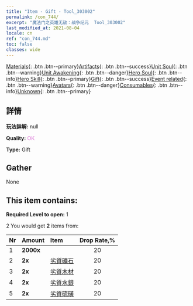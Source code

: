 ```yaml
---
title: "Item - Gift - Tool_303002"
permalink: /con_744/
excerpt: "魔法门之英雄无敌：战争纪元  Tool_303002"
last_modified_at: 2021-08-04
locale: cn
ref: "con_744.md"
toc: false
classes: wide
---
```

 [Materials](/ItemsCN/){: .btn .btn--primary}[Artifacts](/ItemsCN/Artifacts/){: .btn .btn--success}[Unit Soul](/ItemsCN/UnitSoul/){: .btn .btn--warning}[Unit Awakening](/ItemsCN/UnitAwakening/){: .btn .btn--danger}[Hero Soul](/ItemsCN/HeroSoul/){: .btn .btn--info}[Hero Skill](/ItemsCN/HeroSkill/){: .btn .btn--primary}[Gift](/ItemsCN/Gift/){: .btn .btn--success}[Event related](/ItemsCN/Events/){: .btn .btn--warning}[Avatars](/ItemsCN/Avatars/){: .btn .btn--danger}[Consumables](/ItemsCN/Consumables/){: .btn .btn--info}[Unknown](/ItemsCN/Unknown/){: .btn .btn--primary}

## 詳情
 **玩法詳解:** null

 **Quality:** <span style="color: #DA70D6">OK</span>

 **Type:** Gift

## Gather

  None

## This item contains:

 **Required Level to open:** 1

 2 You would get **2** items  from:

  | Nr | Amount |     Item    | Drop Rate,% |
  |:---|:-------|:------------|:---------:|
  | 1 |  **2000x** | <i class="fas fa-coins"/> | 20 | 
  | 2 |  **2x** | [劣質礦石](/cn/Items/mat_1/) | 20 | 
  | 3 |  **2x** | [劣質木材](/cn/Items/mat_1/) | 20 | 
  | 4 |  **2x** | [劣質水銀](/cn/Items/mat_2/) | 20 | 
  | 5 |  **2x** | [劣質硫磺](/cn/Items/mat_3/) | 20 | 
